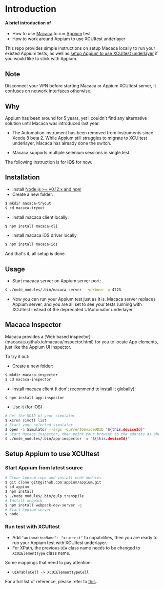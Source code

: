 # Introduction ##
#### A brief introduction of 
* How to use [Macaca](macacajs.github.io/macaca/) to run [Appium](http://appium.io/) test
* How to work around Appium to use XCUItest underlayer

This repo provides simple instructions on setup Macaca locally to run your existed Appium tests, as well as [setup Appium to use XCUItest underlayer](#setup-appium-to-use-xcuitest) if you would like to stick with Appium.

## Note ##
Disconnect your VPN before starting Macaca or Appium XCUItest server, it confuses on network interfaces otherwise.

## Why ##

Appium has been around for 5 years, yet I couldn't find any alternative solution until Macaca was introduced last year. 

* The Automation instrument has been removed from Instruments since Xcode 8 beta 2. While Appium still struggles to migrate to XCUItest underlayer, Macaca has already done the switch.

* Macaca supports multiple selenium sessions in single test.

The following instruction is for **iOS** for now.

## Installation ##
* Install [Node.js >= v0.12.x and npm](http://nodejs.org/)
* Create a new folder:
```bash
$ mkdir macaca-tryout
$ cd macaca-tryout
```
* Install macaca client locally:
```bash
$ npm install macaca-cli
```
* Install macaca iOS driver locally
```bash
$ npm install macaca-ios
```

And that's it, all setup is done.

## Usage ##

* Start macaca server on Appium server port:

```bash
$ ./node_modules/.bin/macaca server --verbose -p 4723
```

* Now you can run your Appium test just as it is. Macaca server replaces Appium server, and you are all set to see your tests running with XCUItest instead of the deprecated UIAutomator underlayer.

## Macaca Inspector ##
Macaca provides a [Web based inspector]
(macacajs.github.io/macaca/inspector.html) for you to locate App elements,
just like the Appium UI inspector.

To try it out:

* Create a new folder:
```bash
$ mkdir macaca-inspector
$ cd macaca-inspector
```
* Install macaca client (I don't recommend to install it globally):
```bash
$ npm install app-inspector
```
* Use it (for iOS)
```bash
# Get the UDID of your simulator
$ xcrun simctl list
# Start your selected simulator
$ open -a Simulator --args -CurrentDeviceUDID "${this.deviceId}"
# Start Macaca inspector, then point your browser to the address as showed in the terminal
$ ./node_modules/.bin/app-inspector -u "${this.deviceId}"
```

## Setup Appium to use XCUItest ##
### Start Appium from latest source ###
```bash
# Clone Appium repo and install node modules
$ git clone git@github.com:appium/appium.git
$ cd appium
$ npm install
$ ./node_modules/.bin/gulp transpile
# Install webpack
$ npm install webpack-dev-server -g
# Start Appium server
$ node .
```
### Run test with XCUItest ###
* Add `"automationName": "xcuitest"` to capabilities, then you are ready to run your Appium test with XCUItest underlayer.
* For XPath, the previous `UIA` class name needs to be changed to `XCUIElementType` class name. 

Some mappings that need to pay attention:
* `UIATableCell -> XCUIElementTypeCell`

 
For a full list of reference, please refer to [this](http://masilotti.com/xctest-documentation/Constants/XCUIElementType.html).
